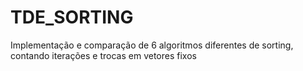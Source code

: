 # TDE_SORTING
Implementação e comparação de 6 algoritmos diferentes de sorting, contando iterações e trocas em vetores fixos
